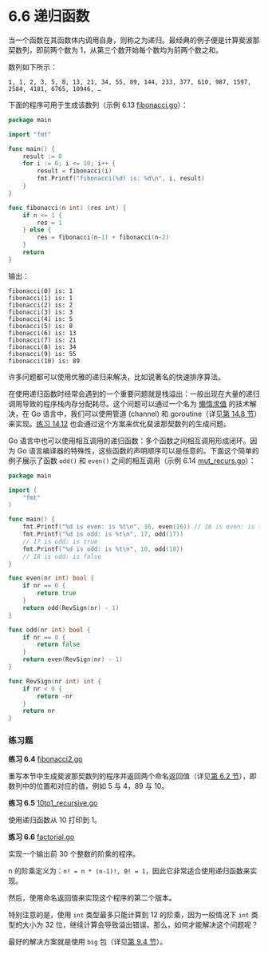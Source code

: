 # 6.6 递归函数

当一个函数在其函数体内调用自身，则称之为递归。最经典的例子便是计算斐波那契数列，即前两个数为 1，从第三个数开始每个数均为前两个数之和。

数列如下所示：

	1, 1, 2, 3, 5, 8, 13, 21, 34, 55, 89, 144, 233, 377, 610, 987, 1597, 2584, 4181, 6765, 10946, …

下面的程序可用于生成该数列（示例 6.13 [fibonacci.go](examples/chapter_6/fibonacci.go)）：

```go
package main

import "fmt"

func main() {
	result := 0
	for i := 0; i <= 10; i++ {
		result = fibonacci(i)
		fmt.Printf("fibonacci(%d) is: %d\n", i, result)
	}
}

func fibonacci(n int) (res int) {
	if n <= 1 {
		res = 1
	} else {
		res = fibonacci(n-1) + fibonacci(n-2)
	}
	return
}
```

输出：

```
fibonacci(0) is: 1
fibonacci(1) is: 1
fibonacci(2) is: 2
fibonacci(3) is: 3
fibonacci(4) is: 5
fibonacci(5) is: 8
fibonacci(6) is: 13
fibonacci(7) is: 21
fibonacci(8) is: 34
fibonacci(9) is: 55
fibonacci(10) is: 89
```

许多问题都可以使用优雅的递归来解决，比如说著名的快速排序算法。

在使用递归函数时经常会遇到的一个重要问题就是栈溢出：一般出现在大量的递归调用导致的程序栈内存分配耗尽。这个问题可以通过一个名为 [懒惰求值](https://zh.wikipedia.org/wiki/惰性求值) 的技术解决，在 Go 语言中，我们可以使用管道 (channel) 和 goroutine（详见[第 14.8 节](14.8.md)）来实现。[练习 14.12](14.8.md) 也会通过这个方案来优化斐波那契数列的生成问题。

Go 语言中也可以使用相互调用的递归函数：多个函数之间相互调用形成闭环。因为 Go 语言编译器的特殊性，这些函数的声明顺序可以是任意的。下面这个简单的例子展示了函数 `odd()` 和 `even()` 之间的相互调用（示例 6.14 [mut_recurs.go](examples/chapter_6/mut_recurs.go)）：

```go
package main

import (
	"fmt"
)

func main() {
	fmt.Printf("%d is even: is %t\n", 16, even(16)) // 16 is even: is true
	fmt.Printf("%d is odd: is %t\n", 17, odd(17))
	// 17 is odd: is true
	fmt.Printf("%d is odd: is %t\n", 18, odd(18))
	// 18 is odd: is false
}

func even(nr int) bool {
	if nr == 0 {
		return true
	}
	return odd(RevSign(nr) - 1)
}

func odd(nr int) bool {
	if nr == 0 {
		return false
	}
	return even(RevSign(nr) - 1)
}

func RevSign(nr int) int {
	if nr < 0 {
		return -nr
	}
	return nr
}
```

### 练习题

**练习 6.4** [fibonacci2.go](exercises/chapter_6/fibonacci2.go)

重写本节中生成斐波那契数列的程序并返回两个命名返回值（详见[第 6.2 节](06.2.md)），即数列中的位置和对应的值，例如 5 与 4，89 与 10。

**练习 6.5** [10to1_recursive.go](exercises/chapter_6/10to1_recursive.go)

使用递归函数从 10 打印到 1。

**练习 6.6** [factorial.go](exercises/chapter_6/factorial.go)

实现一个输出前 30 个整数的阶乘的程序。

n 的阶乘定义为：`n! = n * (n-1)!, 0! = 1`，因此它非常适合使用递归函数来实现。

然后，使用命名返回值来实现这个程序的第二个版本。

特别注意的是，使用 `int` 类型最多只能计算到 12 的阶乘，因为一般情况下 `int` 类型的大小为 32 位，继续计算会导致溢出错误。那么，如何才能解决这个问题呢？

最好的解决方案就是使用 `big` 包（详见[第 9.4 节](09.4.md)）。
